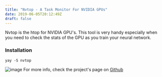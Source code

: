 ```yaml
---
title: "Nvtop - A Task Monitor For NVIDIA GPUs"
date: 2019-06-05T20:12:49Z
draft: false
---
```


Nvtop is the htop for NVIDIA GPU's. This tool is very handy especially
when you need to check the stats of the GPU as you train your neural network.

### Installation

```
yay -S nvtop

```
![image](https://github.com/Syllo/nvtop/raw/master/screenshot/NVTOP_ex1.png )
For more info, check the project's page on [Github](https://github.com/Syllo/nvtop)

